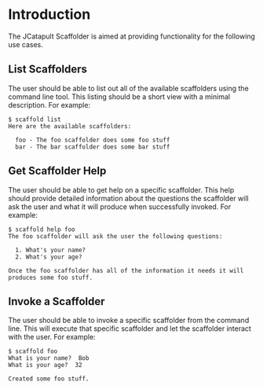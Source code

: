 # Introduction #

The JCatapult Scaffolder is aimed at providing functionality for the following use cases.

## List Scaffolders ##

The user should be able to list out all of the available scaffolders using the command line tool. This listing should be a short view with a minimal description. For example:

```
$ scaffold list
Here are the available scaffolders:

  foo - The foo scaffolder does some foo stuff
  bar - The bar scaffolder does some bar stuff
```

## Get Scaffolder Help ##

The user should be able to get help on a specific scaffolder. This help should provide detailed information about the questions the scaffolder will ask the user and what it will produce when successfully invoked. For example:

```
$ scaffold help foo
The foo scaffolder will ask the user the following questions:

  1. What's your name?
  2. What's your age?

Once the foo scaffolder has all of the information it needs it will produces some foo stuff.
```

## Invoke a Scaffolder ##

The user should be able to invoke a specific scaffolder from the command line. This will execute that specific scaffolder and let the scaffolder interact with the user. For example:

```
$ scaffold foo
What is your name?  Bob
What is your age?  32

Created some foo stuff.
```